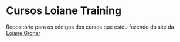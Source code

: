 # Cursos Loiane Training

Repositório para os códigos dos cursos que estou fazendo do site da [Loiane Groner](https://loiane.training/)

